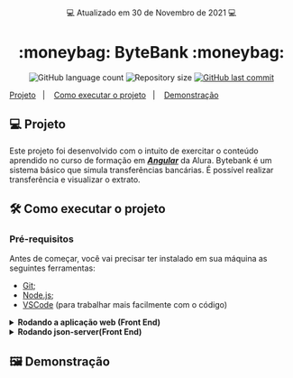 <p align="center"> 💻 Atualizado em 30 de Novembro de 2021 💻</p>

<h1 align="center"> :moneybag: ByteBank :moneybag:</h1>

<p align="center">
  <img alt="GitHub language count" src="https://img.shields.io/github/languages/count/gabrielcoelhox/chess-game-java">

  <img alt="Repository size" src="https://img.shields.io/github/repo-size/gabrielcoelhox/chess-game-java">

  <a href="https://github.com/gabrielcoelhox/chess-game-java/commits/main">
    <img alt="GitHub last commit" src="https://img.shields.io/github/last-commit/gabrielcoelhox/chess-game-java">
  </a>
</p>

[Projeto](#id1)&nbsp;&nbsp;&nbsp;|&nbsp;&nbsp;&nbsp;
[Como executar o projeto](#id2)&nbsp;&nbsp;&nbsp;|&nbsp;&nbsp;&nbsp; 
[Demonstração](#id4)

## <a id="id1"> 💻 Projeto </a>

Este projeto foi desenvolvido com o intuito de exercitar o conteúdo aprendido no curso de formação em *__[Angular][Angular]__* da Alura. Bytebank é um sistema básico que simula transferências bancárias. É possível realizar transferência e visualizar o extrato.

## <a id="id2">:hammer_and_wrench: Como executar o projeto

### Pré-requisitos

Antes de começar, você vai precisar ter instalado em sua máquina as seguintes ferramentas:
- [Git](https://git-scm.com);
- [Node.js][nodejs];
- [VSCode][vscode] (para trabalhar mais facilmente com o código)

<details>
<summary><strong>Rodando a aplicação web (Front End)</strong></summary>

```bash
# Clone este repositório
$ git clone https://github.com/gabrielcoelhox/bytebank.git
# Instale as dependências
$ npm install
# Inicie a aplicação
$ ng s -o
# A aplicação será aberta na porta:3000 - acesse http://localhost:3000
```
</details>

<details>
<summary><strong>Rodando json-server(Front End)</strong></summary>

```bash
$ cd dados
# Instale as dependências
$ json-server --watch db.json
# Inicie a aplicação
$ ng s -o
# A aplicação será aberta na porta:3000 - acesse http://localhost:3000
```
</details>

## <a id="id4"> 🖼️ Demonstração </a>

 
[nodejs]: https://nodejs.org/
[angular]: https://angular.io/
[vscode]: https://code.visualstudio.com/
[vceditconfig]: https://marketplace.visualstudio.com/items?itemName=EditorConfig.EditorConfig
[license]: https://opensource.org/licenses/MIT
[vceslint]: https://marketplace.visualstudio.com/items?itemName=dbaeumer.vscode-eslint
